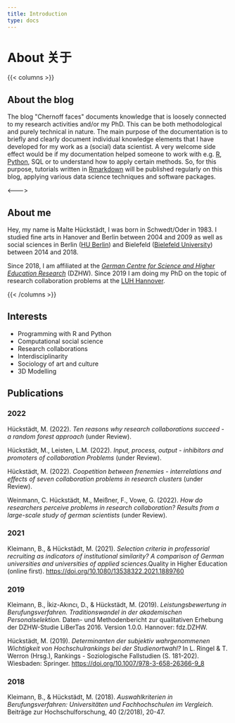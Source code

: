 ```yaml
---
title: Introduction
type: docs
---
```


# About 关于

{{< columns >}}
## About the blog

The blog "Chernoff faces" documents knowledge that is loosely connected to my research activities and/or my PhD. This can be both methodological and purely technical in nature. The main purpose of the documentation is to briefly and clearly document individual knowledge elements that I have developed for my work as a (social) data scientist. A very welcome side effect would be if my documentation helped someone to work with e.g. [R](https://www.r-project.org/), [Python](https://www.python.org/), SQL or to understand how to apply certain methods. So, for this purpose, tutorials written in [Rmarkdown](https://rmarkdown.rstudio.com/) will be published regularly on this blog, applying various data science techniques and software packages.

<--->

## About me

Hey, my name is Malte Hückstädt, I was born in Schwedt/Oder in 1983. I studied fine arts in Hanover and Berlin between 2004 and 2009 as well as social sciences in Berlin ([HU Berlin](https://www.hu-berlin.de/en)) and Bielefeld ([Bielefeld University](https://www.uni-bielefeld.de/)) between 2014 and 2018.

Since 2018, I am affiliated at the [*German Centre for Science and Higher Education Research*](https://www.dzhw.eu/en/index_html) (DZHW). Since 2019 I am doing my PhD on the topic of research collaboration problems at the [LUH Hannover](https://www.uni-hannover.de/en/).

{{< /columns >}}


## Interests

- Programming with R and Python
- Computational social science
- Research collaborations
- Interdisciplinarity
- Sociology of art and culture
- 3D Modelling


## Publications

### 2022

Hückstädt, M. (2022). _Ten reasons why research collaborations succeed - a random forest approach_ (under Review).

Hückstädt, M., Leisten, L.M. (2022). _Input, process, output - inhibitors and promoters of collaboration Problems_ (under Review).

Hückstädt, M. (2022). _Coopetition between frenemies - interrelations and effects of seven collaboration problems in research clusters_ (under Review).

Weinmann, C. Hückstädt, M., Meißner, F., Vowe, G. (2022). _How do researchers perceive problems in research collaboration? Results from a large-scale study of german scientists_ (under Review).

### 2021

Kleimann, B., & Hückstädt, M. (2021).
_Selection criteria in professorial recruiting as indicators of institutional similarity? A comparison of German universities and universities of applied sciences_.Quality in Higher Education (online first). <https://doi.org/10.1080/13538322.2021.1889760>

### 2019

Kleimann, B., İkiz-Akıncı, D., & Hückstädt, M. (2019).
_Leistungsbewertung in Berufungsverfahren. Traditionswandel in der akademischen Personalselektion._ Daten- und Methodenbericht zur qualitativen Erhebung der DZHW-Studie LiBerTas 2016. Version 1.0.0. Hannover: fdz.DZHW.

Hückstädt, M. (2019).
_Determinanten der subjektiv wahrgenommenen Wichtigkeit von Hochschulrankings bei der Studienortwahl?_ In L. Ringel & T. Werron (Hrsg.), Rankings - Soziologische Fallstudien (S. 181-202). Wiesbaden: Springer. <https://doi.org/10.1007/978-3-658-26366-9_8>

### 2018

Kleimann, B., & Hückstädt, M. (2018).
_Auswahlkriterien in Berufungsverfahren: Universitäten und Fachhochschulen im Vergleich._ Beiträge zur Hochschulforschung, 40 (2/2018), 20-47.
